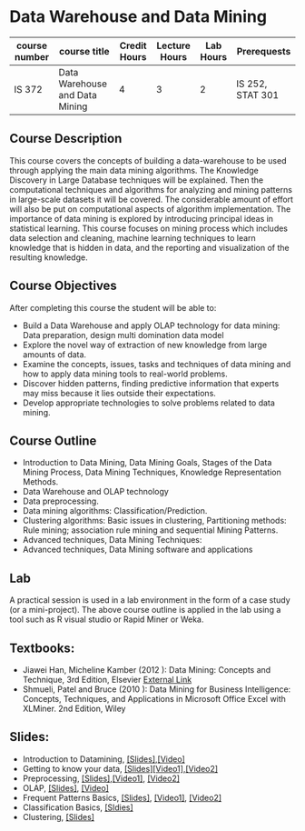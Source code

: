 # Data Warehouse and Data Mining
| course number | course title | Credit Hours | Lecture Hours | Lab Hours | Prerequests |
|---------------|--------------|--------------|---------------|-----------|-------------|
|IS 372        |Data Warehouse and Data Mining |4 |3 |2 | IS 252, STAT 301 |
## Course Description
This course covers the concepts of building a data-warehouse to be used through applying the main data mining algorithms. The Knowledge Discovery in Large Database techniques will be explained. Then the computational techniques and algorithms for analyzing and mining patterns in large-scale datasets it will be covered. The considerable amount of effort will also be put on computational aspects of algorithm implementation. The importance of data mining is explored by introducing principal ideas in statistical learning. This course focuses on mining process which includes data selection and cleaning, machine learning techniques to learn knowledge that is hidden in data, and the reporting and visualization of the resulting knowledge.
## Course Objectives
After completing this course the student will be able to:
* Build a Data Warehouse and apply OLAP technology for data mining: Data preparation, design multi domination data model
* Explore the novel way of extraction of new knowledge from large amounts of data.
* Examine the concepts, issues, tasks and techniques of data mining and how to apply data mining tools to real-world problems.
* Discover hidden patterns, finding predictive information that experts may miss because it lies outside their expectations.
* Develop appropriate technologies to solve problems related to data mining.
## Course Outline
* Introduction to Data Mining, Data Mining Goals, Stages of the Data Mining Process, Data Mining Techniques, Knowledge Representation Methods.
* Data Warehouse and OLAP technology
* Data preprocessing.
* Data mining algorithms: Classification/Prediction.
* Clustering algorithms: Basic issues in clustering, Partitioning methods: Rule mining; association rule mining and sequential Mining Patterns.
* Advanced techniques, Data Mining Techniques:
* Advanced techniques, Data Mining software and applications
## Lab
A practical session is used in a lab environment in the form of a case study (or a mini-project). The above course outline is applied in the lab using a tool such as R visual studio or Rapid Miner or Weka.
## Textbooks:
* Jiawei Han, Micheline Kamber (2012 ): Data Mining: Concepts and Technique, 3rd Edition, Elsevier [External Link](http://myweb.sabanciuniv.edu/rdehkharghani/files/2016/02/The-Morgan-Kaufmann-Series-in-Data-Management-Systems-Jiawei-Han-Micheline-Kamber-Jian-Pei-Data-Mining.-Concepts-and-Techniques-3rd-Edition-Morgan-Kaufmann-2011.pdf)
* Shmueli, Patel and Bruce (2010 ): Data Mining for Business Intelligence: Concepts, Techniques, and Applications in Microsoft Office Excel with XLMiner. 2nd Edition, Wiley
## Slides:
* Introduction to Datamining, [[Slides]](https://github.com/mohandesosama/data_warehouse_and_data_mining/blob/master/Datamining-Slides/01_Introduction%20to%20datamining.pptx),[[Video]](https://youtu.be/WY_Qg3PHIIE)
* Getting to know your data, [[Slides]](https://github.com/mohandesosama/data_warehouse_and_data_mining/blob/master/Datamining-Slides/02_Getting%20to%20know%20your%20data.ppt)[[Video1]](https://www.youtube.com/watch?v=S2BugHsg5q0&list=PLXtOe7VV9qsLhbaTOA3RG6vNuJHr-DkeI&index=1),[[Video2]](https://www.youtube.com/watch?v=XIa01b_7xSQ&list=PLXtOe7VV9qsLhbaTOA3RG6vNuJHr-DkeI&index=2)
* Preprocessing, [[Slides]](https://github.com/mohandesosama/data_warehouse_and_data_mining/blob/master/Datamining-Slides/03_Preprocessing.ppt),[[Video1]](https://www.youtube.com/watch?v=CnjR2pnZMxM&list=PLXtOe7VV9qsLhbaTOA3RG6vNuJHr-DkeI&index=3), [[Video2]](https://www.youtube.com/watch?v=uS8aG9Yb4hY&list=PLXtOe7VV9qsLhbaTOA3RG6vNuJHr-DkeI&index=4)
* OLAP, [[Slides]](https://github.com/mohandesosama/data_warehouse_and_data_mining/blob/master/Datamining-Slides/04OLAP.ppt), [[Video]](https://www.youtube.com/watch?v=N27N9-Movpo&list=PLXtOe7VV9qsLhbaTOA3RG6vNuJHr-DkeI&index=5)
* Frequent Patterns Basics, [[Slides]](https://github.com/mohandesosama/data_warehouse_and_data_mining/blob/master/Datamining-Slides/05FPBasic.ppt), [[Video1]](https://www.youtube.com/watch?v=t1czWON1v8w&list=PLXtOe7VV9qsLhbaTOA3RG6vNuJHr-DkeI&index=6), [[Video2]](https://www.youtube.com/watch?v=QcqoelmzrYE&list=PLXtOe7VV9qsLhbaTOA3RG6vNuJHr-DkeI&index=7)
* Classification Basics, [[Sldies]](https://github.com/mohandesosama/data_warehouse_and_data_mining/blob/master/Datamining-Slides/06ClassBasic.ppt)
* Clustering, [[Slides]](https://github.com/mohandesosama/data_warehouse_and_data_mining/blob/master/Datamining-Slides/06ClassBasic.ppt)
